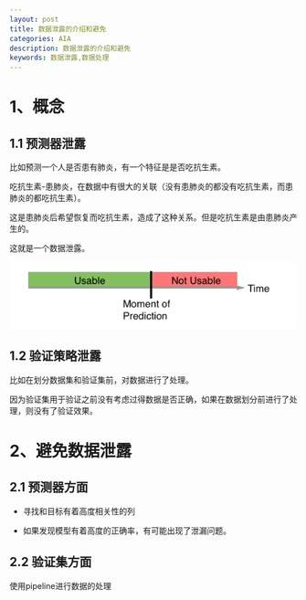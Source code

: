 ```yaml
---
layout: post
title: 数据泄露的介绍和避免
categories: AIA
description: 数据泄露的介绍和避免
keywords: 数据泄露,数据处理
---
```



# 1、概念
## 1.1 预测器泄露

比如预测一个人是否患有肺炎，有一个特征是是否吃抗生素。

吃抗生素\-患肺炎，在数据中有很大的关联（没有患肺炎的都没有吃抗生素，而患肺炎的都吃抗生素）。

这是患肺炎后希望恢复而吃抗生素，造成了这种关系。但是吃抗生素是由患肺炎产生的。

这就是一个数据泄露。

<img src="/images/posts/2018-9-16-Data-Leakage/UsableNotUsable.png" width="500" alt="哪些特征可用那些不可用" />

## 1.2 验证策略泄露

比如在划分数据集和验证集前，对数据进行了处理。

因为验证集用于验证之前没有考虑过得数据是否正确，如果在数据划分前进行了处理，则没有了验证效果。

# 2、避免数据泄露
## 2.1 预测器方面
* 寻找和目标有着高度相关性的列

* 如果发现模型有着高度的正确率，有可能出现了泄漏问题。

## 2.2 验证集方面
使用pipeline进行数据的处理